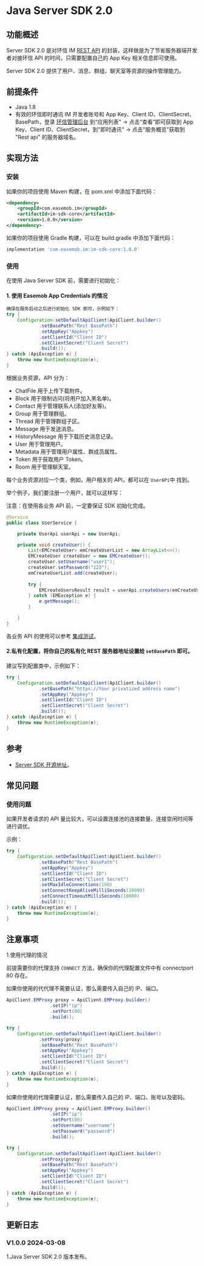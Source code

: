 # Java Server SDK 2.0

<Toc />

## 功能概述

Server SDK 2.0 是对环信 IM [REST API](overview.html) 的封装，这样做是为了节省服务器端开发者对接环信 API 的时间，只需要配置自己的 App Key 相关信息即可使用。

Server SDK 2.0 提供了用户、消息、群组、聊天室等资源的操作管理能力。

## 前提条件

- Java 1.8
- 有效的环信即时通讯 IM 开发者账号和 App Key、Client ID、ClientSecret、BasePath，登录 [环信管理后台](https://console.easemob.com/user/login) 到“应用列表” → 点击“查看”即可获取到 App Key、Client ID、ClientSecret，到"即时通讯" → 点击"服务概览"获取到 "Rest api" 的服务器域名。

## 实现方法

### 安装

如果你的项目使用 Maven 构建，在 pom.xml 中添加下面代码：

```xml
<dependency>
    <groupId>com.easemob.im</groupId>
    <artifactId>im-sdk-core</artifactId>
    <version>1.0.0</version>
</dependency>
```

如果你的项目使用 Gradle 构建，可以在 build.gradle 中添加下面代码：

```gradle
implementation 'com.easemob.im:im-sdk-core:1.0.0'
```

### 使用

在使用 Java Server SDK 前，需要进行初始化：

#### 1. 使用 Easemob App Credentials 的情况

```java
确保在服务启动之后进行初始化 SDK 即可，示例如下：
try {
    Configuration.setDefaultApiClient(ApiClient.builder()
            .setBasePath("Rest BasePath")
            .setAppKey("Appkey")
            .setClientId("Client ID")
            .setClientSecret("Client Secret")
            .build());
} catch (ApiException e) {
    throw new RuntimeException(e);
}
```

根据业务资源，API 分为：

- ChatFile 用于上传下载附件。
- Block 用于限制访问(将用户加入黑名单)。
- Contact 用于管理联系人(添加好友等)。
- Group 用于管理群组。
- Thread 用于管理群组子区。
- Message 用于发送消息。
- HistoryMessage 用于下载历史消息记录。
- User 用于管理用户。
- Metadata 用于管理用户属性、群成员属性。
- Token 用于获取用户 Token。
- Room 用于管理聊天室。

每个业务资源对应一个类，例如，用户相关的 API，都可以在 `UserAPi`中 找到。

举个例子，我们要注册一个用户，就可以这样写：

注意：在使用各业务 API 前，一定要保证 SDK 初始化完成。

```java
@Service
public class UserService {

    private UserApi userApi = new UserApi;

    private void createUser() {
        List<EMCreateUser> emCreateUserList = new ArrayList<>();
        EMCreateUser createUser = new EMCreateUser();
        createUser.setUsername("user1");
        createUser.setPassword("123");
        emCreateUserList.add(createUser);
      
        try {
            EMCreateUsersResult result = userApi.createUsers(emCreateUserList);
        } catch (EMException e) {
            e.getMessage();
        }

    }
}
```

各业务 API 的使用可以参考 [集成测试](https://github.com/easemob/easemob-im-server-sdk/tree/master_java_2.0/src/test/java/com/easemob/im/api)。

#### 2.私有化配置，将你自己的私有化 REST 服务器地址设置给 `setBasePath` 即可。

建议写到配置类中，示例如下：

```java
try {
    Configuration.setDefaultApiClient(ApiClient.builder()
            .setBasePath("https://Your privatized address name")
            .setAppKey("Appkey")
            .setClientId("Client ID")
            .setClientSecret("Client Secret")
            .build());
} catch (ApiException e) {
    throw new RuntimeException(e);
}
```

## 参考

- [Server SDK 开源地址](https://github.com/easemob/easemob-im-server-sdk/tree/master_java_2.0)。

## 常见问题

### 使用问题

如果开发者请求的 API 量比较大，可以设置连接池的连接数量、连接空闲时间等进行调优。

示例：

```java
try {
    Configuration.setDefaultApiClient(ApiClient.builder()
            .setBasePath("Rest BasePath")
            .setAppKey("Appkey")
            .setClientId("Client ID")
            .setClientSecret("Client Secret")
            .setMaxIdleConnections(100)
            .setConnectKeepAliveMilliSeconds(10000)
            .setConnectTimeoutMilliSeconds(10000)                  
            .build());
} catch (ApiException e) {
    throw new RuntimeException(e);
}
```

## 注意事项

1.使用代理的情况

前提需要你的代理支持 `CONNECT` 方法，确保你的代理配置文件中有 connectport 80 存在。

如果你使用的代代理不需要认证，那么需要传入自己的 IP、端口。

```java
ApiClient.EMProxy proxy = ApiClient.EMProxy.builder()
                .setIP("ip")
                .setPort(80)
                .build();

try {
    Configuration.setDefaultApiClient(ApiClient.builder()
            .setProxy(proxy) 
            .setBasePath("Rest BasePath")
            .setAppKey("Appkey")
            .setClientId("Client ID")
            .setClientSecret("Client Secret")
            .build());
} catch (ApiException e) {
    throw new RuntimeException(e);
}
```

如果你使用的代理需要认证，那么需要传入自己的 IP、端口、账号以及密码。

```java
ApiClient.EMProxy proxy = ApiClient.EMProxy.builder()
                .setIP("ip")
                .setPort(80)
                .setUsername("username")
                .setPassword("password")
                .build();

try {
    Configuration.setDefaultApiClient(ApiClient.builder()
            .setProxy(proxy)                       
            .setBasePath("Rest BasePath")
            .setAppKey("Appkey")
            .setClientId("Client ID")
            .setClientSecret("Client Secret")
            .build());
} catch (ApiException e) {
    throw new RuntimeException(e);
}
```

## 更新日志

###  V1.0.0 2024-03-08

1.Java Server SDK 2.0 版本发布。
